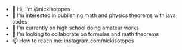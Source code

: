 - 👋 Hi, I’m @nickisotopes
- 👀 I’m interested in publishing math and physics theorems with java codes
- 🌱 I’m currently on high school doing amateur works
- 💞️ I’m looking to collaborate on formulas and math theorems
- 📫 How to reach me:  instagram.com/nickisotopes

<!---
nickisotopes/nickisotopes is a ✨ special ✨ repository because its `README.md` (this file) appears on your GitHub profile.
You can click the Preview link to take a look at your changes.
--->
